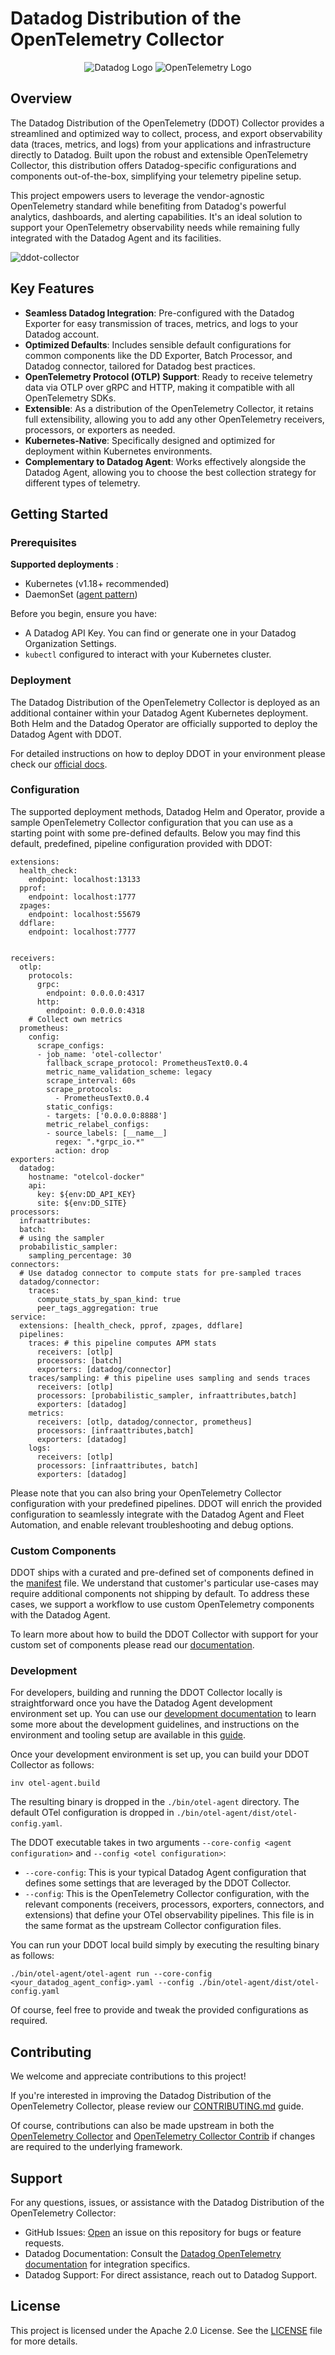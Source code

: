 # Datadog Distribution of the OpenTelemetry Collector

<p align="center">
  <img src="https://github.com/user-attachments/assets/e1397db0-343e-435b-8232-606adc270ed5" alt="Datadog Logo"/>
  <img src="https://github.com/user-attachments/assets/e6629ec0-2d19-44d1-b951-7af74088a257" alt="OpenTelemetry Logo"/>
</p>

## Overview

The Datadog Distribution of the OpenTelemetry (DDOT) Collector provides a streamlined and optimized way to collect, process, and export observability data (traces, metrics, and logs) from your applications and infrastructure directly to Datadog. Built upon the robust and extensible OpenTelemetry Collector, this distribution offers Datadog-specific configurations and components out-of-the-box, simplifying your telemetry pipeline setup.

This project empowers users to leverage the vendor-agnostic OpenTelemetry standard while benefiting from Datadog's powerful analytics, dashboards, and alerting capabilities. It's an ideal solution to support your OpenTelemetry observability needs while remaining fully integrated with the Datadog Agent and its facilities.

![ddot-collector](https://github.com/user-attachments/assets/e286805f-df95-42d9-8a26-16ac8fd44567)


## Key Features

- **Seamless Datadog Integration**: Pre-configured with the Datadog Exporter for easy transmission of traces, metrics, and logs to your Datadog account.
- **Optimized Defaults**: Includes sensible default configurations for common components like the DD Exporter, Batch Processor, and Datadog connector, tailored for Datadog best practices.
- **OpenTelemetry Protocol (OTLP) Support**: Ready to receive telemetry data via OTLP over gRPC and HTTP, making it compatible with all OpenTelemetry SDKs.
- **Extensible**: As a distribution of the OpenTelemetry Collector, it retains full extensibility, allowing you to add any other OpenTelemetry receivers, processors, or exporters as needed.
- **Kubernetes-Native**: Specifically designed and optimized for deployment within Kubernetes environments.
- **Complementary to Datadog Agent**: Works effectively alongside the Datadog Agent, allowing you to choose the best collection strategy for different types of telemetry.

## Getting Started

### Prerequisites

**Supported deployments** :
- Kubernetes (v1.18+ recommended)
- DaemonSet ([agent pattern](https://opentelemetry.io/docs/collector/deployment/agent/))

Before you begin, ensure you have:
- A Datadog API Key. You can find or generate one in your Datadog Organization Settings.
- `kubectl` configured to interact with your Kubernetes cluster.

### Deployment

The Datadog Distribution of the OpenTelemetry Collector is deployed as an additional container within your Datadog Agent Kubernetes deployment. Both Helm and the Datadog Operator are officially supported to deploy the Datadog Agent with DDOT.

For detailed instructions on how to deploy DDOT in your environment please check our [official docs](https://docs.datadoghq.com/opentelemetry/setup/ddot_collector/install/?tab=datadogoperator).

### Configuration

The supported deployment methods, Datadog Helm and Operator, provide a sample OpenTelemetry Collector configuration that you can use as a starting point with some pre-defined defaults. Below you may find this default, predefined, pipeline configuration provided with DDOT:

```
extensions:
  health_check:
    endpoint: localhost:13133
  pprof:
    endpoint: localhost:1777
  zpages:
    endpoint: localhost:55679
  ddflare:
    endpoint: localhost:7777


receivers:
  otlp:
    protocols:
      grpc:
        endpoint: 0.0.0.0:4317
      http:
        endpoint: 0.0.0.0:4318
    # Collect own metrics
  prometheus:
    config:
      scrape_configs:
      - job_name: 'otel-collector'
        fallback_scrape_protocol: PrometheusText0.0.4
        metric_name_validation_scheme: legacy
        scrape_interval: 60s
        scrape_protocols:
          - PrometheusText0.0.4
        static_configs:
        - targets: ['0.0.0.0:8888']
        metric_relabel_configs:
        - source_labels: [__name__]
          regex: ".*grpc_io.*"
          action: drop
exporters:
  datadog:
    hostname: "otelcol-docker"
    api:
      key: ${env:DD_API_KEY}
      site: ${env:DD_SITE}
processors:
  infraattributes:
  batch:
  # using the sampler
  probabilistic_sampler:
    sampling_percentage: 30
connectors:
  # Use datadog connector to compute stats for pre-sampled traces
  datadog/connector:
    traces:
      compute_stats_by_span_kind: true
      peer_tags_aggregation: true
service:
  extensions: [health_check, pprof, zpages, ddflare]
  pipelines:
    traces: # this pipeline computes APM stats
      receivers: [otlp]
      processors: [batch]
      exporters: [datadog/connector]
    traces/sampling: # this pipeline uses sampling and sends traces
      receivers: [otlp]
      processors: [probabilistic_sampler, infraattributes,batch]
      exporters: [datadog]
    metrics:
      receivers: [otlp, datadog/connector, prometheus]
      processors: [infraattributes,batch]
      exporters: [datadog]
    logs:
      receivers: [otlp]
      processors: [infraattributes, batch]
      exporters: [datadog]
```

Please note that you can also bring your OpenTelemetry Collector configuration with your predefined pipelines. DDOT will enrich the provided configuration to seamlessly integrate with the Datadog Agent and Fleet Automation, and enable relevant troubleshooting and debug options.

### Custom Components

DDOT ships with a curated and pre-defined set of components defined in the [manifest](https://github.com/DataDog/datadog-agent/blob/main/comp/otelcol/collector-contrib/impl/manifest.yaml) file. We understand that customer's particular use-cases may require additional components not shipping by default. To address these cases, we support a workflow to use custom OpenTelemetry components with the Datadog Agent.

To learn more about how to build the DDOT Collector with support for your custom set of components please read our [documentation](https://docs.datadoghq.com/opentelemetry/setup/ddot_collector/custom_components/).


### Development

For developers, building and running the DDOT Collector locally is straightforward once you have the Datadog Agent development environment set up. You can use our [development documentation](https://datadoghq.dev/datadog-agent/) to learn some more about the development guidelines, and instructions on the environment and tooling setup are available in this [guide](https://datadoghq.dev/datadog-agent/setup/).

Once your development environment is set up, you can build your DDOT Collector as follows:
```
inv otel-agent.build
```

The resulting binary is dropped in the `./bin/otel-agent` directory. The default OTel configuration is dropped in `./bin/otel-agent/dist/otel-config.yaml`.

The DDOT executable takes in two arguments `--core-config <agent configuration>` and `--config <otel configuration>`:
- `--core-config`: This is your typical Datadog Agent configuration that defines some settings that are leveraged by the DDOT Collector.
- `--config`: This is the OpenTelemetry Collector configuration, with the relevant components (receivers, processors, exporters, connectors, and extensions) that define your OTel observability pipelines. This file is in the same format as the upstream Collector configuration files.


You can run your DDOT local build simply by executing the resulting binary as follows:
```
./bin/otel-agent/otel-agent run --core-config <your_datadog_agent_config>.yaml --config ./bin/otel-agent/dist/otel-config.yaml
```

Of course, feel free to provide and tweak the provided configurations as required.


## Contributing

We welcome and appreciate contributions to this project!

If you're interested in improving the Datadog Distribution of the OpenTelemetry Collector, please review our [CONTRIBUTING.md](https://github.com/DataDog/datadog-agent/blob/main/docs/public/guidelines/contributing.md) guide.

Of course, contributions can also be made upstream in both the [OpenTelemetry Collector](https://github.com/open-telemetry/opentelemetry-collector) and [OpenTelemetry Collector Contrib](https://github.com/open-telemetry/opentelemetry-collector-contrib) if changes are required to the underlying framework.

## Support

For any questions, issues, or assistance with the Datadog Distribution of the OpenTelemetry Collector:
- GitHub Issues: [Open](https://github.com/DataDog/datadog-agent/issues) an issue on this repository for bugs or feature requests.
- Datadog Documentation: Consult the [Datadog OpenTelemetry documentation](https://docs.datadoghq.com/opentelemetry/setup/ddot_collector) for integration specifics.
- Datadog Support: For direct assistance, reach out to Datadog Support.

## License

This project is licensed under the Apache 2.0 License. See the [LICENSE](https://raw.githubusercontent.com/DataDog/datadog-agent/refs/heads/main/LICENSE) file for more details.
